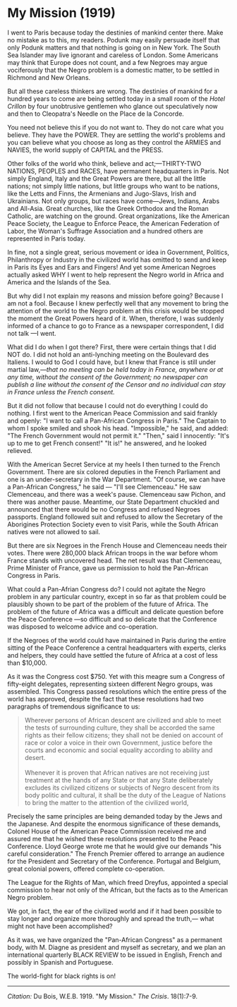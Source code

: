 <!--
title:   My Mission
author:  Du Bois, W.E.B.
journal: The Crisis
year:    1919
volume:  18
issue:   1
pages:   7-9
-->
# My Mission (1919)

I went to Paris because today the destinies of mankind center there. Make no mistake as to this, my readers. Podunk may easily persuade itself that only Podunk matters and that nothing is going on in New York. The South Sea Islander may live ignorant and careless of London. Some Americans may think that Europe does not count, and a few Negroes may argue vociferously that the Negro problem is a domestic matter, to be settled in Richmond and New Orleans.

But all these careless thinkers are wrong. The destinies of mankind for a hundred years to come are being settled today in a small room of the *Hotel Crillon* by four unobtrusive gentlemen who glance out speculatively now and then to Cleopatra's Needle on the Place de la Concorde.

You need not believe this if you do not want to. They do not care what you believe. They have the POWER. They are settling the world's problems and you can believe what you choose as long as they control the ARMIES and NAVIES, the world supply of CAPITAL and the PRESS.

Other folks of the world who think, believe and act;—THIRTY-TWO NATIONS, PEOPLES and RACES, have permanent headquarters in Paris. Not simply England, Italy and the Great Powers are there, but all the little nations; not simply little nations, but little groups who want to be nations, like the Letts and Finns, the Armenians and Jugo-Slavs, Irish and Ukrainians. Not only groups, but races have come—Jews, Indians, Arabs and All-Asia. Great churches, like the Greek Orthodox and the Roman Catholic, are watching on the ground. Great organizations, like the American Peace Society, the League to Enforce Peace, the American Federation of Labor, the Woman's Suffrage Association and a hundred others are represented in Paris today.

In fine, not a single great, serious movement or idea in Government, Politics, Philanthropy or Industry in the civilized world has omitted to send and keep in Paris its Eyes and Ears and Fingers! And yet some American Negroes actually asked WHY I went to help represent the Negro world in Africa and America and the Islands of the Sea.

But why did I not explain my reasons and mission before going? Because I am not a fool. Because I knew perfectly well that any movement to bring the attention of the world to the Negro problem at this crisis would be stopped the moment the Great Powers heard of it. When, therefore, I was suddenly informed of a chance to go to France as a newspaper correspondent, I did not talk —I went.

What did I do when I got there? First, there were certain things that I did NOT do. I did not hold an anti-lynching meeting on the Boulevard des Italiens. I would to God I could have, but I knew that France is still under martial law,—*that no meeting can be held today in France, anywhere or at any time, without the consent of the Government; no newspaper can publish a line without the consent of the Censor and no individual can stay in France unless the French consent.*

But it did not follow that because I could not do everything I could do nothing. I first went to the American Peace Commission and said frankly and openly: "I want to call a Pan-African Congress in Paris." The Captain to whom I spoke smiled and shook his head. "Impossible," he said, and added: "The French Government would not permit it." "Then," said I innocently: "It's up to me to get French consent!" "It is!" he answered, and he looked relieved.

With the American Secret Service at my heels I then turned to the French Government. There are six colored deputies in the French Parliament and one is an under-secretary in the War Department. "Of course, we can have a Pan-African Congress," he said — "I'll see Clemenceau." He saw Clemenceau, and there was a week's pause. Clemenceau saw Pichon, and there was another pause. Meantime, our State Department chuckled and announced that there would be no Congress and refused Negroes passports. England followed suit and refused to allow the Secretary of the Aborigines Protection Society even to visit Paris, while the South African natives were not allowed to sail.

But there are six Negroes in the French House and Clemenceau needs their votes. There were 280,000 black African troops in the war before whom France stands with uncovered head. The net result was that Clemenceau, Prime Minister of France, gave us permission to hold the Pan-African Congress in Paris.

What could a Pan-Afrian Congress do? I could not agitate the Negro problem in any particular country, except in so far as that problem could be plausibly shown to be part of the problem of the future of Africa. The problem of the future of Africa was a difficult and delicate question before the Peace Conference —so difficult and so delicate that the Conference was disposed to welcome advice and co-operation.

 If the Negroes of the world could have maintained in Paris during the entire sitting of the Peace Conference a central headquarters with experts, clerks and helpers, they could have settled the future of Africa at a cost of less than $10,000.

As it was the Congress cost $750. Yet with this meagre sum a Congress of fifty-eight delegates, representing sixteen different Negro groups, was assembled. This Congress passed resolutions which the entire press of the world has approved, despite the fact that these resolutions had two paragraphs of tremendous significance to us:

> Wherever persons of African descent are civilized and able to meet the tests of surrounding culture, they shall be accorded the same rights as their fellow citizens; they shall not be denied on account of race or color a voice in their own Government, justice before the courts and economic and social equality according to ability and desert.    
&nbsp;    
> Whenever it is proven that African natives are not receiving just treatment at the hands of any State or that any State deliberately excludes its civilized citizens or subjects of Negro descent from its body politic and cultural, it shall be the duty of the League of Nations to bring the matter to the attention of the civilized world,

Precisely the same principles are being demanded today by the Jews  and the Japanese. And despite the enormous significance of these demands, Colonel House of the American Peace Commission received me and assured me that he wished these resolutions presented to the Peace Conference. Lloyd George wrote me that he would give our demands "his careful consideration." The French Premier offered to arrange an audience for the President and Secretary of the Conference. Portugal and Belgium, great colonial powers, offered complete co-operation.

The League for the Rights of Man, which freed Dreyfus, appointed a special commission to hear not only of the African, but the facts as to the American Negro problem.

We got, in fact, the ear of the civilized world and if it had been possible to stay longer and organize more thoroughly and spread the truth,— what might not have been accomplished?

As it was, we have organized the "Pan-African Congress" as a permanent body, with M. Diagne as president and myself as secretary, and we plan an international quarterly BLACK REVIEW to be issued in English, French and possibly in Spanish and Portuguese.

The world-fight for black rights is on!



______________
*Citation:* Du Bois, W.E.B. 1919. "My Mission." *The Crisis*. 18(1):7-9.

